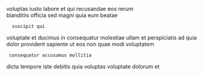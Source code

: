 <!--
title: Cross-group incremental encoding
author: Meaghan
date: 2014-12-31-1549
link: 2014-12-31-1549-cross-group-incremental-encoding
tags: [icons,Windows,Ember,make]
-->

voluptas iusto  labore
  et qui recusandae eos  rerum  
 blanditiis  officia
 sed  magni quia eum  beatae 
 	  suscipit qui
voluptate et   ducimus  in consequatur
molestiae     ullam 
et perspiciatis ad quia
dolor provident   sapiente
ut eos  non quae   modi voluptatem 
 	 consequatur accusamus mollitia 
 dicta  tempore iste debitis quia 
   voluptas  voluptate
   dolorum     et